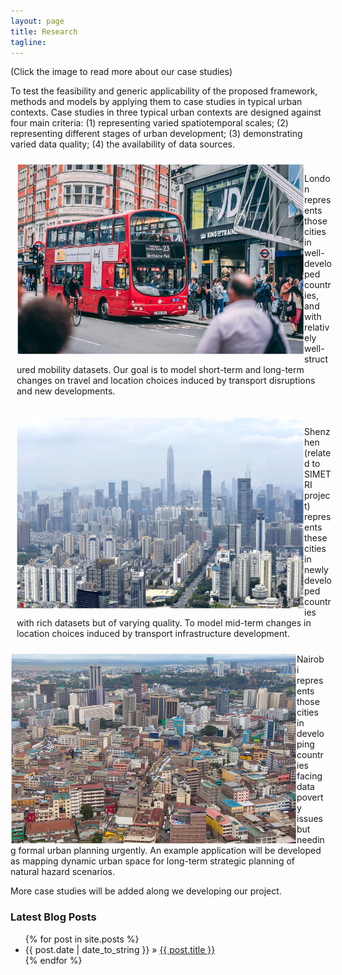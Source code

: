 ```yaml
---
layout: page
title: Research
tagline:
---
```



(Click the image to read more about our case studies)

To test the feasibility and generic applicability of the proposed framework, methods and models by applying them to case studies in typical urban contexts. Case studies in three typical urban contexts are designed against four main criteria: (1) representing varied spatiotemporal scales; (2) representing different stages of urban development; (3) demonstrating varied data quality; (4) the availability of data sources. 


<div
<figure style="width:100%; padding:10px;" >
	<a href="https://c-zhong-ucl-ac-uk.github.io/realTRIPS/london.html">
		<img src="/figures/cities/london.png"/ align="left">
	</a>
</figure>

London represents those cities in well-developed countries, and with relatively well-structured mobility datasets.
Our goal is to model short-term and long-term changes on travel and location choices induced by transport disruptions and new developments.
</div>


<div
<figure style="width:100%; padding:10px;" >
	<a href="https://c-zhong-ucl-ac-uk.github.io/realTRIPS/shenzhen.html">
		<img src="/figures/cities/shenzhen.png"/ align="left">
	</a>
</figure>

Shenzhen (related to SIMETRI project) represents these cities in newly developed countries with rich datasets but of varying quality. 
To model mid-term changes in location choices induced by transport infrastructure development. 
</div>


<img style="float: left;" src="/figures/cities/nairobi.png">
Nairobi represents those cities in developing countries facing data poverty issues but needing formal urban planning urgently. 
An example application will be developed as mapping dynamic urban space for long-term strategic planning of natural hazard scenarios.

More case studies will be added along we developing our project. 



### Latest Blog Posts

<ul class="posts">
  {% for post in site.posts %}
    <li><span>{{ post.date | date_to_string }}</span> &raquo; <a href="{{ post.url }}">{{ post.title }}</a></li>
  {% endfor %}
</ul>
